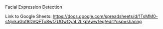 Facial Expression Detection

Link to Google Sheets: https://docs.google.com/spreadsheets/d/1TsMM0-sNjnkaGof8DVQFTo8wtZUGwCyaL2LkpVww1eg/edit?usp=sharing
